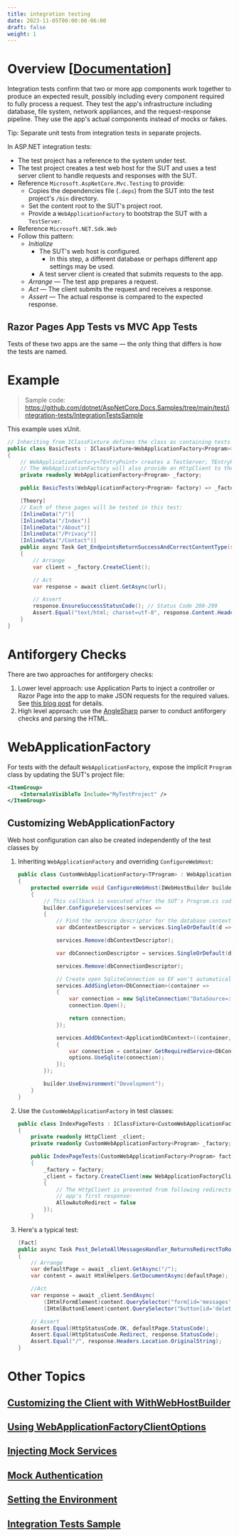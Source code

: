 ```yaml
---
title: integration testing
date: 2023-11-05T00:00:00-06:00
draft: false
weight: 1
---
```


# Overview [[Documentation](https://learn.microsoft.com/en-us/aspnet/core/test/integration-tests?view=aspnetcore-7.0)]  

Integration tests confirm that two or more app components work together to produce an expected result, possibly including every component required to fully process a request.
They test the app's infrastructure including database, file system, network appliances, and the request-response pipeline. They use the app's actual components instead of mocks
or fakes. 

<g>Tip</g>: Separate unit tests from integration tests in separate projects.

In ASP.NET integration tests:
* The test project has a reference to the system under test.
* The test project creates a test web host for the SUT and uses a test server client to handle requests and responses with the SUT.
* Reference `Microsoft.AspNetCore.Mvc.Testing` to provide:
  * Copies the dependencies file (`.deps`) from the SUT into the test project's `/bin` directory.
  * Set the content root to the SUT's project root.
  * Provide a `WebApplicationFactory` to bootstrap the SUT with a `TestServer`.
* Reference `Microsoft.NET.Sdk.Web`
* Follow this pattern:
  * *Initialize*
    * The SUT's web host is configured.
      * In this step, a different database or perhaps different app settings may be used.
    * A test server client is created that submits requests to the app.
  * *Arrange* — The test app prepares a request.
  * *Act* — The client submits the request and receives a response.
  * *Assert* — The actual response is compared to the expected response.

## Razor Pages App Tests vs MVC App Tests
Tests of these two apps are the same — the only thing that differs is how the tests are named.

# Example 
> Sample code: https://github.com/dotnet/AspNetCore.Docs.Samples/tree/main/test/integration-tests/IntegrationTestsSample

This example uses xUnit.

```cs
// Inheriting from IClassFixture defines the class as containing tests in xUnit:
public class BasicTests : IClassFixture<WebApplicationFactory<Program>>
{
    // WebApplicationFactory<TEntryPoint> creates a TestServer; TEntryPoint is the entry point for the SUT.
    // The WebApplicationFactory will also provide an HttpClient to the test method:
    private readonly WebApplicationFactory<Program> _factory;

    public BasicTests(WebApplicationFactory<Program> factory) => _factory = factory;

    [Theory]
    // Each of these pages will be tested in this test:
    [InlineData("/")]
    [InlineData("/Index")]
    [InlineData("/About")]
    [InlineData("/Privacy")]
    [InlineData("/Contact")]
    public async Task Get_EndpointsReturnSuccessAndCorrectContentType(string url)
    {
        // Arrange
        var client = _factory.CreateClient();

        // Act
        var response = await client.GetAsync(url);

        // Assert
        response.EnsureSuccessStatusCode(); // Status Code 200-299
        Assert.Equal("text/html; charset=utf-8", response.Content.Headers.ContentType.ToString());
    }
}
```

# Antiforgery Checks
There are two approaches for antiforgery checks:
1. Lower level approach: use Application Parts to inject a controller or Razor Page into the app to make JSON requests for the required values. See [this blog post](https://blog.martincostello.com/integration-testing-antiforgery-with-application-parts/) for details.
2. High level approach: use the [AngleSharp](https://anglesharp.github.io/) parser to conduct antiforgery checks and parsing the HTML. 

# WebApplicationFactory
For tests with the default `WebApplicationFactory`, expose the implicit `Program` class by updating the SUT's project file:
```xml
<ItemGroup>
    <InternalsVisibleTo Include="MyTestProject" />
</ItemGroup>
```

## Customizing WebApplicationFactory
Web host configuration can also be created independently of the test classes by 
1. Inheriting `WebApplicationFactory` and overriding `ConfigureWebHost`:
    ```cs
    public class CustomWebApplicationFactory<TProgram> : WebApplicationFactory<TProgram> where TProgram : class
    {
        protected override void ConfigureWebHost(IWebHostBuilder builder)
        {
            // This callback is executed after the SUT's Program.cs code is executed:
            builder.ConfigureServices(services =>
            {
                // Find the service descriptor for the database context and database connection and remove them:
                var dbContextDescriptor = services.SingleOrDefault(d => d.ServiceType == typeof(DbContextOptions<ApplicationDbContext>));

                services.Remove(dbContextDescriptor);

                var dbConnectionDescriptor = services.SingleOrDefault(d => d.ServiceType == typeof(DbConnection));

                services.Remove(dbConnectionDescriptor);

                // Create open SqliteConnection so EF won't automatically close it:
                services.AddSingleton<DbConnection>(container =>
                {
                    var connection = new SqliteConnection("DataSource=:memory:");
                    connection.Open();

                    return connection;
                });

                services.AddDbContext<ApplicationDbContext>((container, options) =>
                {
                    var connection = container.GetRequiredService<DbConnection>();
                    options.UseSqlite(connection);
                });
            });

            builder.UseEnvironment("Development");
        }
    }
    ```

2. Use the `CustomWebApplicationFactory` in test classes:
    ```cs
    public class IndexPageTests : IClassFixture<CustomWebApplicationFactory<Program>>
    {
        private readonly HttpClient _client;
        private readonly CustomWebApplicationFactory<Program> _factory;

        public IndexPageTests(CustomWebApplicationFactory<Program> factory)
        {
            _factory = factory;
            _client = factory.CreateClient(new WebApplicationFactoryClientOptions
            {
                // The HttpClient is prevented from following redirects. This allows tests to check the result of the
                // app's first response:
                AllowAutoRedirect = false
            });
        }
    ```
3. Here's a typical test:
    ```cs
    [Fact]
    public async Task Post_DeleteAllMessagesHandler_ReturnsRedirectToRoot()
    {
        // Arrange
        var defaultPage = await _client.GetAsync("/");
        var content = await HtmlHelpers.GetDocumentAsync(defaultPage);

        //Act
        var response = await _client.SendAsync(
            (IHtmlFormElement)content.QuerySelector("form[id='messages']"),
            (IHtmlButtonElement)content.QuerySelector("button[id='deleteAllBtn']"));

        // Assert
        Assert.Equal(HttpStatusCode.OK, defaultPage.StatusCode);
        Assert.Equal(HttpStatusCode.Redirect, response.StatusCode);
        Assert.Equal("/", response.Headers.Location.OriginalString);
    }
    ```

# Other Topics
## [Customizing the Client with WithWebHostBuilder](https://learn.microsoft.com/en-us/aspnet/core/test/integration-tests?view=aspnetcore-7.0#customize-the-client-with-withwebhostbuilder)

## [Using WebApplicationFactoryClientOptions](https://learn.microsoft.com/en-us/aspnet/core/test/integration-tests?view=aspnetcore-7.0#client-options)

## [Injecting Mock Services](https://learn.microsoft.com/en-us/aspnet/core/test/integration-tests?view=aspnetcore-7.0#inject-mock-services)

## [Mock Authentication](https://learn.microsoft.com/en-us/aspnet/core/test/integration-tests?view=aspnetcore-7.0#mock-authentication)

## [Setting the Environment](https://learn.microsoft.com/en-us/aspnet/core/test/integration-tests?view=aspnetcore-7.0#set-the-environment)

## [Integration Tests Sample](https://learn.microsoft.com/en-us/aspnet/core/test/integration-tests?view=aspnetcore-7.0#integration-tests-sample)